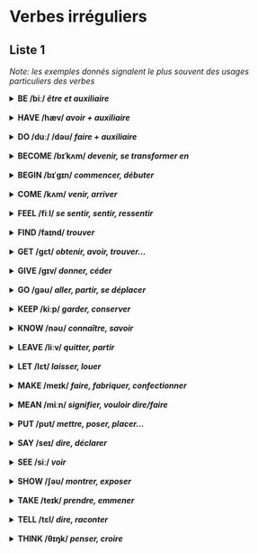 # Verbes irréguliers

## Liste 1

*Note: les exemples donnés signalent le plus souvent des usages particuliers des verbes*

<details>
<summary>
<strong>BE /biː/ <i>être et auxiliaire</i></strong>
</summary>
<br/>
  <strong>WAS/WERE, BEEN</strong>
<br/>
	<br/>There is too much salt: il y a trop de sel
	<br/>Steve is 17: Steve a 17 ans 
	<br/>It is 10$: Ça fait 10 dollars
	<br/>It is cold: il fait froid: it is cold
</details>

<br/>

<details>
<summary><strong>HAVE /hæv/ <i>avoir + auxiliaire</i></strong>
</summary>
<br/>
  <strong>HAD, HAD</strong>
<br/>
	<br/>I had a biscuit: j'ai pris un biscuit
	<br/>I won't have this: je ne tolèrerai pas cela.
	<br/>I have to finish my homework: il faut que...
	<br/>I had my car repaired: j'ai fait réparer ma voiture
</details>

<br/>

<details>
<summary>
<strong>DO /duː/ /dəʊ/ <i>faire + auxiliaire</i></strong>
</summary>
<br/>
  <strong>DID, DONE</strong>
<br/>
	<br/>Do come in!: mais rentrez donc !
	<br/>Do the washing up, the cooking etc
	<br/>What do you do: que faites-vous? (dans la vie)
	<br/>How are the children doing at school?: comment les enfant se débrouillent-ils à l'école?
</details>

<br/>

<details>
<summary>
<strong>BECOME /bɪˈkʌm/ <i>devenir, se transformer en</i></strong>
</summary>
<br/>
  <strong>BECAME, BECOME</strong>
<br/>
	<br/>After a while we became good friends : nous sommes devenus bons amis
	<br/>After the meal she became ill: elle s'est senti mal
	<br/>Your dress becomes you very well: ta robe te va très bien
	<be/>becoming: seyant, approprié
</details>

<br/>

<details>
<summary>
<strong>BEGIN /bɪˈgɪn/ <i>commencer, débuter</i></strong>
</summary>
<br/>
<strong>BEGAN /bɪˈgæn/, BEGUN /bɪˈgʌn/</strong>
<br/>
	<br/>Then it began to rain: alors il a commencé à pleuvoir.
	<br/>You should begin by reading the instructions: tu devrais commencer par...
	<br/>to begin with, I hate soccer : à la base, je déteste le foot.
	<br/>a beginner : un débutant.
</details>

<br/>

<details>
<summary>
<strong>COME /kʌm/ <i>venir, arriver</i></strong>
</summary>
<br/>
<strong>CAME, COME</strong>
<br/>
	<br/>Come here, will you?: viens ici (ce n'est pas uen question).
	<br/>I come from New York : je viens de New York (c'est là que j'habite)
	<br/>How come you're so late?: comment ça se fait que tu es si en retard?
	<br/>This shirts comes in different colours: cette cemise se fait en différentes couleurs.
</details>
<br/>

<details>
<summary>
<strong>FEEL /fiːl/ <i>se sentir, sentir, ressentir</i></strong>
</summary>
<br/>
<strong>FELT, FELT</strong>
<br/>
	<br/>I could feel her presence: je sentais sa présence
	<br/>I still feel weak : je me sens encore faible
	<br/>The tile floor feels cold : le carrelage donne une impression de froid
	<br/>≠ FELT (n): le feutre
</details>

<br/>

<details>
<summary>
<strong>FIND /faɪnd/ <i>trouver</i></strong> 
</summary>
<br/>
<strong>FOUND, FOUND /faʊnd/</strong>
<br/>
	<br/>I found my wallet in the bathroom
	<br/>I find this painting interesting
	<br/>a find : une trouvaille
	<br/>≠ TO FOUND, FOUNDED, FOUNDED : fonder
</details>

<br/>

<details>
<summary>
<strong>GET /gɛt/ <i>obtenir, avoir, trouver...</i></strong>
</summary>
<br/>
<strong>GOT, GOT, GOT or gotten (US only)</strong>
<br/>
	<br/>I got a message: j'ai reçu un message
	<br/>I got a ticket: je me suis pris une contravention
	<br/>I'll get another cup: je vais chercher une autre tasse
	<br/>I'll get it done : je vais le faire faire
</details>

<br/>

<details>
<summary>
<strong>GIVE /gɪv/ <i>donner, céder</i></strong>
</summary>
<br/>
<strong>GAVE, GIVEN</strong>
<br/>
	<br/>I was given a book for my birthday: on m'a donné un livre..
	<br/>I don't give a fig (fam): je m'en fiche
	<br/>Give a call: passer un coup de téléphone
	<br/>Give way : céder (la priorité)
</details>

<br/>

<details>
<summary>
<strong>GO /gəʊ/ <i>aller, partir, se déplacer</i></strong>
</summary>
<br/>
<strong>GO, WENT, GONE</strong>
<br/>
	<br/>I have to go : il faut que j'y aille.
	<br/>Can I have a go at it/give it a go? : je peux essayer?
	<br/>The car was going at full speed : la voiture roulait à pleine vitesse.
	<br/>The meeting went well : la réunion s'est bien passé.
	<br/>Gone with the Wind: Autant en emporte le vent (titre)
</details>

<br/>

<details>
<summary><strong>KEEP /kiːp/ <i>garder, conserver</i></strong>
</summary>
<br/>
<strong>KEPT, KEPT</strong>
<br/>
	<br/>She keeps bees: elle élève des abeilles
	<br/>Where do you keep the chocolate?: Où conserves-tu le chocolat?
	<br/>Keep trying: ne lache rien
	<br/>a keep : un donjon
</details>

<br/>

<details>
<summary>
<strong>KNOW /nəʊ/ <i>connaître, savoir</i></strong>
</summary>
<br/>
<strong>KNEW, KNOWN</strong>
<br/>
	<br/>as far as I know, for all I know : pour autant que je sache
	<br/>as you know : comme tu le sais
	<br/>let me know: tiens-moi au courant
	<br/>he knows his stuff : il s'y connait
	<br/>knowledge : la connaissance
</details>

<br/>

<details>
<summary>
<strong>LEAVE /liːv/ <i>quitter, partir</i></strong>
</summary>
<br/>
<strong>LEFT, LEFT</strong>
<br/>
	<br/>He has already left: il est déjà parti.
	<br/>There's no bread left: il ne reste plus de pain.
	<br/>a sick leave : un congé de maladie
</details>

<br/>

<details>
<summary>
<strong>LET /lɛt/ <i>laisser, louer</i></strong>
</summary>
<br/>
<strong>LET, LET</strong>
<br/>
	<br/>Let him go: laissez-le partir
	<br/>I'm going to let my flat: je vais louer mon appartement (donner en location)
	<br/>Let it be clear that...: Que ce soit clair que...
	<br/>Don't let me down: ne me laisse pas tomber
</details>

<br/>

<details>
<summary>
<strong>MAKE /meɪk/ <i>faire, fabriquer, confectionner</i></strong>
</summary>
<br/>
<strong>MADE, MADE /meɪd/</strong>
<br/>
	<br/>Make a decision : prendre une décision
	<br/>Don't make a fuss : ne fais pas tant d'histoires
	<br/>He makes $50.000 a year : il gagne...
	<br/>You won't make me eat that: hors de question que tu me fasses manger ça.
</details>

<br/>

<details>
<summary>
  <strong>MEAN /miːn/ <i>signifier, vouloir dire/faire</i></strong>
</summary>
<br/>
<strong>MEANT, MEANT</strong>
<br/>
	<br/>What do you mean?
	<br/>He means well : il veut bien faire.
	<br/>I really mean it : je suis sincère.
	<br/>≠ mean (adj) : avare, mesquin, ou méchant
</details>

<br/>

<details>
<summary>
<strong>PUT /pʊt/ <i>mettre, poser, placer...</i></strong> 
</summary>
<br/>
<strong>PUT, PUT</strong><br/>
<br/>Très nombreux sens et composés...
	<br/>I put the cost at 100$: j'estime le coût à 100$
  <br/>Put an end to an argument: mettre fin à une dispute
</details>

<br/>

<details>
<summary>
<strong>SAY /seɪ/ <i>dire, déclarer</i></strong>
</summary>
<br/>
<strong>SAY, SAID, SAID /sɛd/</strong>
<br/>
	<br/>Take any number, say, eight : prenons n'importe quel nombre au hasard, par exemple huit.
	<br/>There were, say, fifteen people present : il y avait à peu près quinze personnes.
	<br/>Have no say in: ne pas avoir son mot à dire. 
</details>

<br/>

<details>
<summary>
<strong>SEE /siː/ <i>voir</i><strong>
</summary>
<br/>
<strong>SAW, SEEN</strong>
<br/>
	<br/>I'll see to it: j'y veillerai
	<br/>The doctor will see you now : le docteur va vous recevoir maintenant.
	<br/>They've seen better days: ils ont connu des jours meilleurs.
	<br/>They have been seeing each other for two weeks: ils sortent ensemble depuis deux semaines.
</details>

<br/>

<details>
<summary>
<strong>SHOW /ʃəʊ/ <i>montrer, exposer</i></strong>
</summary>
<br/>
<strong>SHOWED, SHOWN</strong>
<br/>
	<br/>I'll show you the way: je vais te montrer le chemin
	<br/>he was angry and that showed: il était en colère et cela se voyait.
	<br/>a TV show: une émission télévisée
	<br/>He didn't show (up) 
</details>

<br/>

<details>
<summary>
<strong>TAKE /teɪk/ <i>prendre, emmener</i></strong> 
</summary>
<br/>
<strong>TOOK, TAKEN</strong>
<br/>
	<br/>Could you take me to the station?: pourriez-vous m'emmener à la gare?
	<br/>The population took to the street: la population est descendue dans la rue (pour manifester)
	<br/>My sister took my phone from me: ma soeur l'a pris mon téléphone.
	<br/>a take (cinema) : une prise de vue.
</details>

<br/>

<details>
<summary>
<strong>TELL /tɛl/ <i>dire, raconter</i></strong> 
</summary>
<br/>
<strong>TOLD, TOLD</strong>
<br/>
	<br/>Do as you're told: faites ce qu'on vous dit.
	<br/>I can't tell the difference: je ne vois pas la différence
	<br/>Time will tell: l'avenir le dira
	<br/>Age is beginning to tell : l'âge commence à se faire sentir.
</details>

<br/>

<details>
<summary>
<strong>THINK /θɪŋk/ <i>penser, croire</i></strong>
</summary>
<br/>
<strong>THOUGHT, THOUGHT /θɔːt/</strong>
<br/>
	<br/>I'm thinking of going: je pense aller
	<br/>Don't even think about it : n'y pense même pas !
	<br/>What do you think will happen?: D'après toi, que va-t-il se passer?
</details>